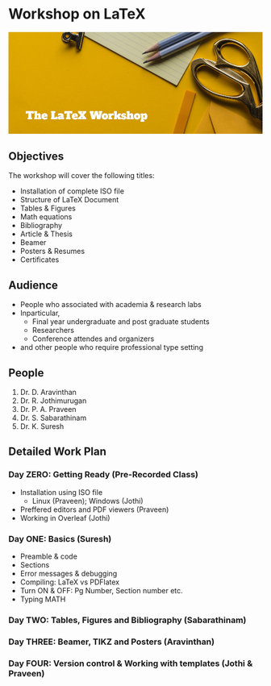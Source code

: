 # Workshop on LaTeX

![](header.jpg)

## Objectives

The workshop will cover the following titles:

* Installation of complete ISO file
* Structure of LaTeX Document
* Tables & Figures
* Math equations
* Bibliography
* Article & Thesis
* Beamer
* Posters & Resumes
* Certificates

## Audience

* People who associated with academia & research labs
* Inparticular,
  * Final year undergraduate and post graduate students
  * Researchers
  * Conference attendes and organizers
* and other people who require professional type setting

## People

1. Dr. D. Aravinthan
2. Dr. R. Jothimurugan
3. Dr. P. A. Praveen
4. Dr. S. Sabarathinam
5. Dr. K. Suresh

## Detailed Work Plan

### Day ZERO: Getting Ready (Pre-Recorded Class)

* Installation using ISO file 
  * Linux (Praveen); Windows (Jothi)
* Preffered editors and PDF viewers (Praveen)
* Working in Overleaf (Jothi)

### Day ONE: Basics (Suresh)

* Preamble & code
* Sections
* Error messages & debugging
* Compiling: LaTeX vs PDFlatex
* Turn ON & OFF: Pg Number, Section number etc.
* Typing MATH

### Day TWO: Tables, Figures and Bibliography (Sabarathinam)

### Day THREE: Beamer, TIKZ and Posters (Aravinthan)

### Day FOUR: Version control & Working with templates (Jothi & Praveen)